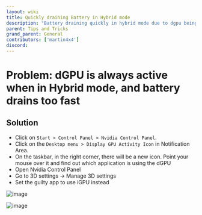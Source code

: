 ```yaml
---
layout: wiki
title: Quickly draining Battery in Hybrid mode
description: "Battery draining quickly in hybrid mode due to dgpu being active"
parent: Tips and Tricks
grand_parent: General
contributors: ['martin4x4'] 
discord:
---
```


# Problem: dGPU is always active when in Hybrid mode, and battery drains too fast

## Solution

- Click on ``Start > Control Panel > Nvidia Control Panel``.
- Click on the ``Desktop menu > Display GPU Activity Icon`` in Notification Area.
- On the taskbar, in the right corner, there will be a new icon. Point your mouse over it and find out which application is using the dGPU
- Open Nvidia Control Panel
- Go to 3D settings -> Manage 3D settings
- Set the guilty app to use iGPU instead

![image](https://media.discordapp.net/attachments/859207621408063498/877790609115590696/unknown.png?width=380&height=300)

![image](https://images-ext-1.discordapp.net/external/0MxXyAqtnyGELdeUmu3B2DCH7QBFKoTiS6G1QXxZDKI/%3Fpid%3DImgDet%26rs%3D1/https/th.bing.com/th/id/OIP.2qdn2mE14sgwJbwc37OxXQAAAA)